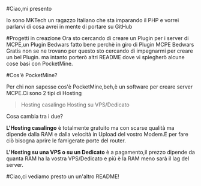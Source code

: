 #Ciao,mi presento

Io sono MKTech un ragazzo Italiano che sta imparando il PHP e vorrei parlarvi
di  cosa avrei in mente di portare su GitHub

#Progetti in creazione
Ora sto cercando di creare un Plugin per i server di MCPE,un Plugin Bedwars
fatto bene perchè in giro di Plugin MCPE Bedwars Gratis non se ne trovano
per questo sto cercando di impegnarmi per creare un bel Plugin.
ma intanto porterò altri README dove vi spiegherò alcune cose basi con
PocketMine.

#Cos'è PocketMine?

Per chi non sapesse cos'è PocketMine,beh,è un software per creare
server MCPE.Ci sono 2 tipi di Hosting

>Hosting casalingo
>Hosting su VPS/Dedicato

Cosa cambia tra i due?

**L'Hosting casalingo** è totalmente gratuito ma con scarse qualità ma dipende
dalla RAM e dalla velocità in Upload del vostro Modem.E per fare ciò bisogna
aprire le famigerate porte del router.

**L'Hosting su una VPS o su un Dedicato** è a pagamento,il prezzo dipende da
quanta RAM ha la vostra VPS/Dedicato e più è la RAM meno sarà il lag del 
server.

#Ciao,ci vediamo presto un un'altro README!
